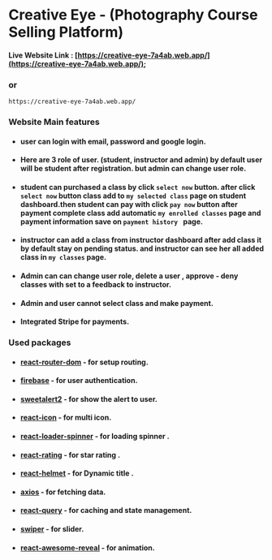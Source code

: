 # Creative Eye - (Photography Course Selling Platform)

#### Live Website Link : [https://creative-eye-7a4ab.web.app/](https://creative-eye-7a4ab.web.app/);

### or

```url
https://creative-eye-7a4ab.web.app/
```

### Website Main features

- #### user can login with email, password and google login.
- #### Here are 3 role of user. (student, instructor and admin) by default user will be student after registration. but admin can change user role.
- #### student can purchased a class by click `select now` button. after click `select now` button class add to `my selected class` page on student dashboard.then student can pay with click `pay now` button after payment complete class add automatic `my enrolled classes` page and payment information save on `payment history ` page.
- #### instructor can add a class from instructor dashboard after add class it by default stay on pending status. and instructor can see her all added class in `my classes` page.
- #### Admin can can change user role, delete a user , approve - deny classes with set to a feedback to instructor.
- #### Admin and user cannot select class and make payment.
- #### Integrated Stripe for payments.

### Used packages

- #### [react-router-dom](https://reactrouter.com/en/main) - for setup routing.
- #### [firebase](https://console.firebase.google.com/u/0/?pli=1) - for user authentication.
- #### [sweetalert2](https://sweetalert2.github.io/#download) - for show the alert to user.
- #### [react-icon](https://react-icons.github.io/react-icons/) - for multi icon.
- #### [react-loader-spinner](https://mhnpd.github.io/react-loader-spinner/docs/intro) - for loading spinner .
- #### [react-rating](https://github.com/smastrom/react-rating) - for star rating .
- #### [react-helmet](https://www.npmjs.com/package/react-helmet) - for Dynamic title .
- #### [axios](https://www.npmjs.com/package/react-axios) - for fetching data.
- #### [react-query](https://www.npmjs.com/package/react-query) - for caching and state management.
- #### [swiper](https://swiperjs.com/react) - for slider.
- #### [react-awesome-reveal](https://react-awesome-reveal.morello.dev/) - for animation.
